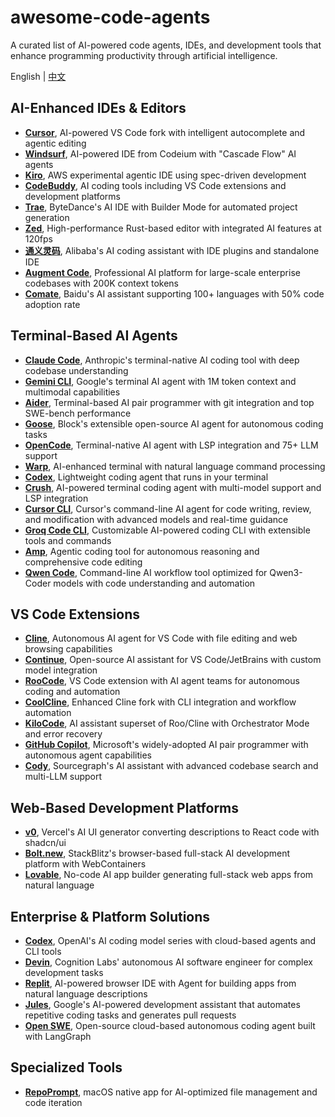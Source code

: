 # awesome-code-agents

A curated list of AI-powered code agents, IDEs, and development tools that enhance programming productivity through artificial intelligence.

English | [中文](README.zh-CN.md)

## AI-Enhanced IDEs & Editors

- **[Cursor](https://cursor.com/)**, AI-powered VS Code fork with intelligent autocomplete and agentic editing
- **[Windsurf](https://windsurf.com/)**, AI-powered IDE from Codeium with "Cascade Flow" AI agents
- **[Kiro](https://kiro.dev/)**, AWS experimental agentic IDE using spec-driven development
- **[CodeBuddy](https://www.codebuddy.com/)**, AI coding tools including VS Code extensions and development platforms
- **[Trae](https://www.trae.ai/)**, ByteDance's AI IDE with Builder Mode for automated project generation
- **[Zed](https://zed.dev/)**, High-performance Rust-based editor with integrated AI features at 120fps
- **[通义灵码](https://lingma.aliyun.com/)**, Alibaba's AI coding assistant with IDE plugins and standalone IDE
- **[Augment Code](https://www.augmentcode.com/)**, Professional AI platform for large-scale enterprise codebases with 200K context tokens
- **[Comate](https://comate.baidu.com/en)**, Baidu's AI assistant supporting 100+ languages with 50% code adoption rate

## Terminal-Based AI Agents

- **[Claude Code](https://www.anthropic.com/claude-code)**, Anthropic's terminal-native AI coding tool with deep codebase understanding
- **[Gemini CLI](https://github.com/google-gemini/gemini-cli)**, Google's terminal AI agent with 1M token context and multimodal capabilities
- **[Aider](https://aider.chat/)**, Terminal-based AI pair programmer with git integration and top SWE-bench performance
- **[Goose](https://block.github.io/goose/)**, Block's extensible open-source AI agent for autonomous coding tasks
- **[OpenCode](https://opencode.ai/)**, Terminal-native AI agent with LSP integration and 75+ LLM support
- **[Warp](https://www.warp.dev/)**, AI-enhanced terminal with natural language command processing
- **[Codex](https://github.com/openai/codex)**, Lightweight coding agent that runs in your terminal
- **[Crush](https://github.com/charmbracelet/crush)**, AI-powered terminal coding agent with multi-model support and LSP integration
- **[Cursor CLI](https://cursor.com/cli)**, Cursor's command-line AI agent for code writing, review, and modification with advanced models and real-time guidance
- **[Groq Code CLI](https://github.com/build-with-groq/groq-code-cli)**, Customizable AI-powered coding CLI with extensible tools and commands
- **[Amp](https://ampcode.com/)**, Agentic coding tool for autonomous reasoning and comprehensive code editing
- **[Qwen Code](https://github.com/QwenLM/qwen-code)**, Command-line AI workflow tool optimized for Qwen3-Coder models with code understanding and automation

## VS Code Extensions

- **[Cline](https://cline.bot/)**, Autonomous AI agent for VS Code with file editing and web browsing capabilities
- **[Continue](https://www.continue.dev/)**, Open-source AI assistant for VS Code/JetBrains with custom model integration
- **[RooCode](https://roocode.com/)**, VS Code extension with AI agent teams for autonomous coding and automation
- **[CoolCline](https://github.com/coolcline/coolcline)**, Enhanced Cline fork with CLI integration and workflow automation
- **[KiloCode](https://kilocode.ai/)**, AI assistant superset of Roo/Cline with Orchestrator Mode and error recovery
- **[GitHub Copilot](https://github.com/features/copilot)**, Microsoft's widely-adopted AI pair programmer with autonomous agent capabilities
- **[Cody](https://sourcegraph.com/cody)**, Sourcegraph's AI assistant with advanced codebase search and multi-LLM support

## Web-Based Development Platforms

- **[v0](https://v0.dev/)**, Vercel's AI UI generator converting descriptions to React code with shadcn/ui
- **[Bolt.new](https://bolt.new/)**, StackBlitz's browser-based full-stack AI development platform with WebContainers
- **[Lovable](https://lovable.dev/)**, No-code AI app builder generating full-stack web apps from natural language

## Enterprise & Platform Solutions

- **[Codex](https://openai.com/codex/)**, OpenAI's AI coding model series with cloud-based agents and CLI tools
- **[Devin](https://cognition.ai/)**, Cognition Labs' autonomous AI software engineer for complex development tasks
- **[Replit](https://replit.com/)**, AI-powered browser IDE with Agent for building apps from natural language descriptions
- **[Jules](https://jules.google/)**, Google's AI-powered development assistant that automates repetitive coding tasks and generates pull requests
- **[Open SWE](https://github.com/langchain-ai/open-swe)**, Open-source cloud-based autonomous coding agent built with LangGraph

## Specialized Tools

- **[RepoPrompt](https://repoprompt.com/)**, macOS native app for AI-optimized file management and code iteration
